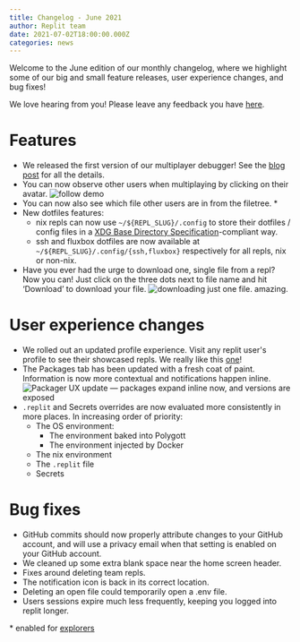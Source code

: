 ```yaml
---
title: Changelog - June 2021
author: Replit team
date: 2021-07-02T18:00:00.000Z
categories: news
---
```

Welcome to the June edition of our monthly changelog, where we highlight some of our big and small feature releases, user experience changes, and bug fixes!


We love hearing from you! Please leave any feedback you have [here](https://replit.canny.io/general-feedback).

# Features

- We released the first version of our multiplayer debugger! See the [blog post](https://blog.replit.com/multiplayer-debugging) for all the details.
- You can now observe other users when multiplaying by clicking on their avatar. ![follow demo](images/changelog/follow-demo.gif)
- You can now also see which file other users are in from the filetree. *
- New dotfiles features:
  * nix repls can now use `~/${REPL_SLUG}/.config` to store their dotfiles / config files in a [XDG Base Directory Specification](https://specifications.freedesktop.org/basedir-spec/basedir-spec-latest.html)-compliant way.
  * ssh and fluxbox dotfiles are now available at `~/${REPL_SLUG}/.config/{ssh,fluxbox}` respectively for all repls, nix or non-nix.
- Have you ever had the urge to download one, single file from a repl? Now you can! Just click on the three dots next to file name and hit ‘Download’ to download your file. ![downloading just one file. amazing.](images/changelog/single-file-download.gif)

# User experience changes
- We rolled out an updated profile experience. Visit any replit user's profile to see their showcased repls. We really like this [one](https://replit.com/@LeviathanCoding?showcase=2)!
- The Packages tab has been updated with a fresh coat of paint. Information is now more contextual and notifications happen inline. 
  ![Packager UX update — packages expand inline now, and versions are exposed](images/changelog/packager-updates.png)
- `.replit` and Secrets overrides are now evaluated more consistently in more places. In increasing order of priority:
  - The OS environment:
    - The environment baked into Polygott
    - The environment injected by Docker
  - The nix environment
  - The `.replit` file
  - Secrets



# Bug fixes

- GitHub commits should now properly attribute changes to your GitHub account, and will use a privacy email when that setting is enabled on your GitHub account.
- We cleaned up some extra blank space near the home screen header.
- Fixes around deleting team repls.
- The notification icon is back in its correct location.
- Deleting an open file could temporarily open a .env file.
- Users sessions expire much less frequently, keeping you logged into replit longer.


\* enabled for [explorers](https://docs.replit.com/misc/explorer)